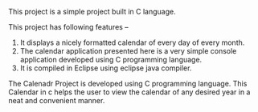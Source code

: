 This project is a simple project built in C language.

This project has following features –
1. It displays a nicely formatted calendar of every day of every month.
2. The calendar application presented here is a very simple console application developed using C programming language.
3. It is compiled in Eclipse using eclipse java compiler.


The Calenadr Project is developed using C programming language. This Calendar in c helps the user to view the calendar of any desired year in a neat and convenient manner.
